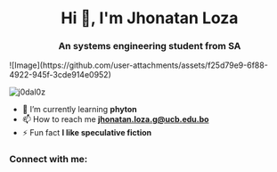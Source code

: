 <h1 align="center">Hi 👋, I'm Jhonatan Loza</h1>
<h3 align="center">An systems engineering student from SA</h3>
![Image](https://github.com/user-attachments/assets/f25d79e9-6f88-4922-945f-3cde914e0952)

<p align="left"> <img src="https://komarev.com/ghpvc/?username=j0dal0z&label=Profile%20views&color=0e75b6&style=flat" alt="j0dal0z" /> </p>

- 🌱 I’m currently learning **phyton**
- 📫 How to reach me **jhonatan.loza.g@ucb.edu.bo**
- ⚡ Fun fact **I like speculative fiction**

<h3 align="left">Connect with me:</h3>
<p align="left">
</p>

